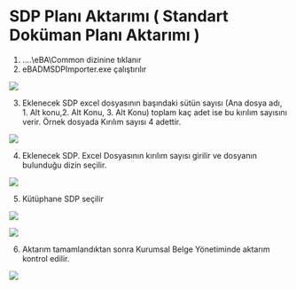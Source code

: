 # SDP Planı Aktarımı ( Standart Doküman Planı Aktarımı )

1. ....\eBA\Common dizinine tıklanır
2. eBADMSDPImporter.exe çalıştırılır

![](https://docsbimser.blob.core.windows.net/imagecontainer/auto-uploadcb415233-23ae-4b0e-940c-ee4f2eb653ae)

3. Eklenecek SDP excel dosyasının başındaki sütün sayısı (Ana dosya adı, 1. Alt konu,2. Alt Konu, 3. Alt Konu) toplam kaç adet ise bu kırılım sayısını verir. Örnek dosyada Kırılım sayısı 4 adettir. 

![](https://docsbimser.blob.core.windows.net/imagecontainer/auto-upload213fb652-cffd-4960-b464-7d00007ff2c3)

4. Eklenecek SDP. Excel Dosyasının kırılım sayısı girilir ve dosyanın bulunduğu dizin seçilir.

![](https://docsbimser.blob.core.windows.net/imagecontainer/auto-upload52db7820-7266-460c-845b-d117e10f0324)

5.  Kütüphane SDP seçilir

![](https://docsbimser.blob.core.windows.net/imagecontainer/auto-upload4936090e-3172-4a37-a813-c83a74401550)

![](https://docsbimser.blob.core.windows.net/imagecontainer/auto-uploadff28db87-32e1-4527-ab9f-7a959afd2704)

6. Aktarım tamamlandıktan sonra Kurumsal Belge Yönetiminde aktarım kontrol edilir.

![](https://docsbimser.blob.core.windows.net/imagecontainer/auto-uploade3a475d2-794b-4e8f-9eea-27468c6dd50d)